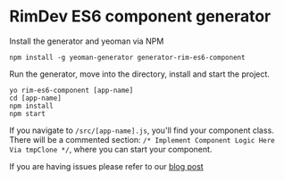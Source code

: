 # RimDev ES6 component generator

Install the generator and yeoman via NPM

```
npm install -g yeoman-generator generator-rim-es6-component
```

Run the generator, move into the directory, install and start the project.

```
yo rim-es6-component [app-name]
cd [app-name]
npm install
npm start
```

If you navigate to `/src/[app-name].js`, you'll find your component class. There will be a commented section: `/* Implement Component Logic Here Via tmpClone */`, where you can start your component.

If you are having issues please refer to our [blog post](https://rimdev.io/the-component-life-creating-reusable-web-components/)